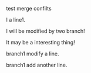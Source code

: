 test merge confilts

I a line1.

I will be modified by two branch!

It may be a interesting thing!

branch1 modify a line.

branch1 add another line.